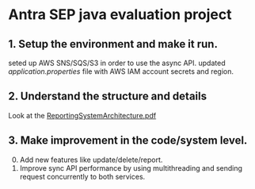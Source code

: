 # Antra SEP java evaluation project
## 1. Setup the environment and make it run.
seted up AWS SNS/SQS/S3 in order to use the async API.
updated <i>application.properties</i> file with AWS IAM account secrets and region.
 
## 2. Understand the structure and details
Look at the [ReportingSystemArchitecture.pdf](./ReportingSystemArchitecture.pdf)

## 3. Make improvement in the code/system level.

0. Add new features like update/delete/report.
1. Improve sync API performance by using multithreading and sending request concurrently to both services.


